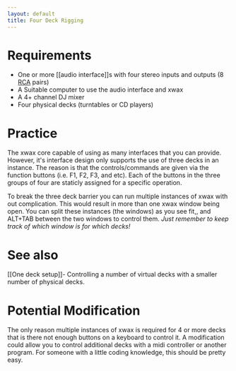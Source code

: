 ```yaml
---
layout: default
title: Four Deck Rigging
---
```

# Requirements
  * One or more [[audio interface]]s with four stereo inputs and outputs (8 [RCA](http://en.wikipedia.org/wiki/RCA_connector) pairs)
  * A Suitable computer to use the audio interface and xwax
  * A 4+ channel DJ mixer
  * Four physical decks (turntables or CD players)

# Practice
The xwax core capable of using as many interfaces that you can provide. However, it's interface design only supports the use of three decks in an instance. The reason is that the controls/commands are given via the function buttons (i.e. F1, F2, F3, and etc). Each of the buttons in the three groups of four are staticly assigned for a specific operation.

To break the three deck barrier you can run multiple instances of xwax with out complication. This would result in more than one xwax window being open. You can split these instances (the windows) as you see fit,, and ALT+TAB between the two windows to control them. *Just remember to keep track of which window is for which decks!*

# See also
[[One deck setup]]- Controlling a number of virtual decks with a smaller number of physical decks.

# Potential Modification
The only reason multiple instances of xwax is required for 4 or more decks that is there not enough buttons on a keyboard to control it. A modification could allow you to control additional decks with a midi controller or another program. For someone with a little coding knowledge, this should be pretty easy.

